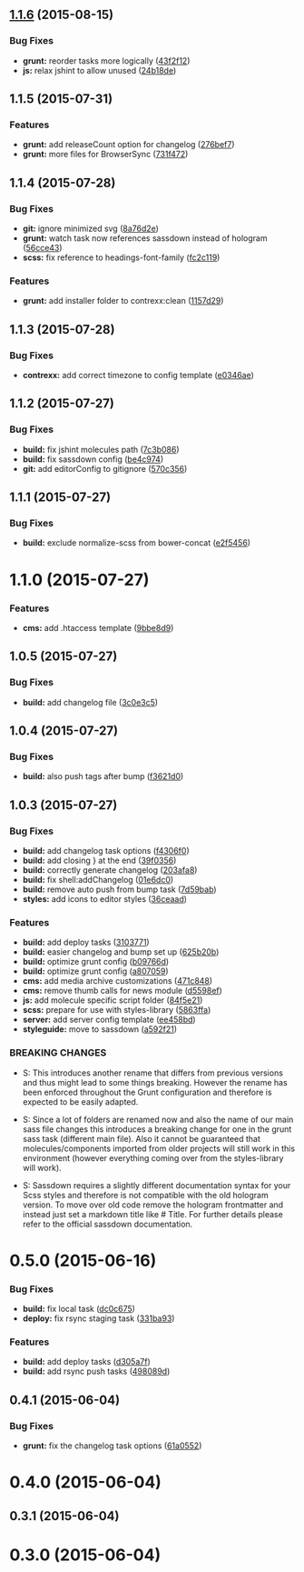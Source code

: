 <a name="1.1.6"></a>
## [1.1.6](https://github.com/rafhun/cbp/compare/v1.1.5...v1.1.6) (2015-08-15)


### Bug Fixes

* **grunt:** reorder tasks more logically ([43f2f12](https://github.com/rafhun/cbp/commit/43f2f12))
* **js:** relax jshint to allow unused ([24b18de](https://github.com/rafhun/cbp/commit/24b18de))



<a name="1.1.5"></a>
## 1.1.5 (2015-07-31)


### Features

* **grunt:** add releaseCount option for changelog ([276bef7](https://github.com/rafhun/cbp/commit/276bef7))
* **grunt:** more files for BrowserSync ([731f472](https://github.com/rafhun/cbp/commit/731f472))



<a name="1.1.4"></a>
## 1.1.4 (2015-07-28)


### Bug Fixes

* **git:** ignore minimized svg ([8a76d2e](https://github.com/rafhun/cbp/commit/8a76d2e))
* **grunt:** watch task now references sassdown instead of hologram ([56cce43](https://github.com/rafhun/cbp/commit/56cce43))
* **scss:** fix reference to headings-font-family ([fc2c119](https://github.com/rafhun/cbp/commit/fc2c119))

### Features

* **grunt:** add installer folder to contrexx:clean ([1157d29](https://github.com/rafhun/cbp/commit/1157d29))



<a name="1.1.3"></a>
## 1.1.3 (2015-07-28)


### Bug Fixes

* **contrexx:** add correct timezone to config template ([e0346ae](https://github.com/rafhun/cbp/commit/e0346ae))



<a name="1.1.2"></a>
## 1.1.2 (2015-07-27)


### Bug Fixes

* **build:** fix jshint molecules path ([7c3b086](https://github.com/rafhun/cbp/commit/7c3b086))
* **build:** fix sassdown config ([be4c974](https://github.com/rafhun/cbp/commit/be4c974))
* **git:** add editorConfig to gitignore ([570c356](https://github.com/rafhun/cbp/commit/570c356))



<a name="1.1.1"></a>
## 1.1.1 (2015-07-27)


### Bug Fixes

* **build:** exclude normalize-scss from bower-concat ([e2f5456](https://github.com/rafhun/cbp/commit/e2f5456))



<a name="1.1.0"></a>
# 1.1.0 (2015-07-27)


### Features

* **cms:** add .htaccess template ([9bbe8d9](https://github.com/rafhun/cbp/commit/9bbe8d9))



<a name="1.0.5"></a>
## 1.0.5 (2015-07-27)


### Bug Fixes

* **build:** add changelog file ([3c0e3c5](https://github.com/rafhun/cbp/commit/3c0e3c5))



<a name="1.0.4"></a>
## 1.0.4 (2015-07-27)


### Bug Fixes

* **build:** also push tags after bump ([f3621d0](https://github.com/rafhun/cbp/commit/f3621d0))



<a name="1.0.3"></a>
## 1.0.3 (2015-07-27)


### Bug Fixes

* **build:** add changelog task options ([f4306f0](https://github.com/rafhun/cbp/commit/f4306f0))
* **build:** add closing } at the end ([39f0356](https://github.com/rafhun/cbp/commit/39f0356))
* **build:** correctly generate changelog ([203afa8](https://github.com/rafhun/cbp/commit/203afa8))
* **build:** fix shell:addChangelog ([01e6dc0](https://github.com/rafhun/cbp/commit/01e6dc0))
* **build:** remove auto push from bump task ([7d59bab](https://github.com/rafhun/cbp/commit/7d59bab))
* **styles:** add icons to editor styles ([36ceaad](https://github.com/rafhun/cbp/commit/36ceaad))

### Features

* **build:** add deploy tasks ([3103771](https://github.com/rafhun/cbp/commit/3103771))
* **build:** easier changelog and bump set up ([625b20b](https://github.com/rafhun/cbp/commit/625b20b))
* **build:** optimize grunt config ([b09766d](https://github.com/rafhun/cbp/commit/b09766d))
* **build:** optimize grunt config ([a807059](https://github.com/rafhun/cbp/commit/a807059))
* **cms:** add media archive customizations ([471c848](https://github.com/rafhun/cbp/commit/471c848))
* **cms:** remove thumb calls for news module ([d5598ef](https://github.com/rafhun/cbp/commit/d5598ef))
* **js:** add molecule specific script folder ([84f5e21](https://github.com/rafhun/cbp/commit/84f5e21))
* **scss:** prepare for use with styles-library ([5863ffa](https://github.com/rafhun/cbp/commit/5863ffa))
* **server:** add server config template ([ee458bd](https://github.com/rafhun/cbp/commit/ee458bd))
* **styleguide:** move to sassdown ([a592f21](https://github.com/rafhun/cbp/commit/a592f21))


### BREAKING CHANGES

* S: This introduces another rename that differs from previous
versions and thus might lead to some things breaking. However the rename
has been enforced throughout the Grunt configuration and therefore
is expected to be easily adapted.

* S: Since a lot of folders are renamed now and also the name of our
main sass file changes this introduces a breaking change for one in the grunt sass
task (different main file). Also it cannot be guaranteed that molecules/components
imported from older projects will still work in this environment (however everything
coming over from the styles-library will work).

* S: Sassdown requires a slightly different documentation
syntax for your Scss styles and therefore is not compatible with the
old hologram version. To move over old code remove the hologram frontmatter
and instead just set a markdown title like # Title. For further details
please refer to the official sassdown documentation.



<a name="0.5.0"></a>
# 0.5.0 (2015-06-16)


### Bug Fixes

* **build:** fix local task ([dc0c675](https://github.com/rafhun/cbp/commit/dc0c675))
* **deploy:** fix rsync staging task ([331ba93](https://github.com/rafhun/cbp/commit/331ba93))

### Features

* **build:** add deploy tasks ([d305a7f](https://github.com/rafhun/cbp/commit/d305a7f))
* **build:** add rsync push tasks ([498089d](https://github.com/rafhun/cbp/commit/498089d))



<a name="0.4.1"></a>
## 0.4.1 (2015-06-04)


### Bug Fixes

* **grunt:** fix the changelog task options ([61a0552](https://github.com/rafhun/cbp/commit/61a0552))



<a name="0.4.0"></a>
# 0.4.0 (2015-06-04)




<a name="0.3.1"></a>
## 0.3.1 (2015-06-04)




<a name="0.3.0"></a>
# 0.3.0 (2015-06-04)




